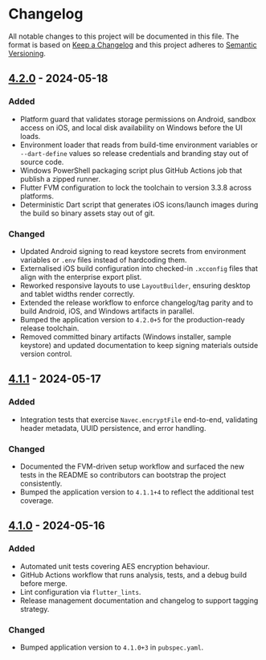 # Changelog

All notable changes to this project will be documented in this file. The format
is based on [Keep a Changelog](https://keepachangelog.com/en/1.1.0/) and this
project adheres to [Semantic Versioning](https://semver.org/spec/v2.0.0.html).

## [4.2.0] - 2024-05-18
### Added
- Platform guard that validates storage permissions on Android, sandbox access on iOS,
  and local disk availability on Windows before the UI loads.
- Environment loader that reads from build-time environment variables or
  `--dart-define` values so release credentials and branding stay out of source
  code.
- Windows PowerShell packaging script plus GitHub Actions job that publish a zipped runner.
- Flutter FVM configuration to lock the toolchain to version 3.3.8 across platforms.
- Deterministic Dart script that generates iOS icons/launch images during the build so binary assets stay out of git.

### Changed
- Updated Android signing to read keystore secrets from environment variables or `.env` files instead of hardcoding them.
- Externalised iOS build configuration into checked-in `.xcconfig` files that align with the enterprise export plist.
- Reworked responsive layouts to use `LayoutBuilder`, ensuring desktop and tablet widths render correctly.
- Extended the release workflow to enforce changelog/tag parity and to build Android, iOS, and Windows artifacts in parallel.
- Bumped the application version to `4.2.0+5` for the production-ready release toolchain.
- Removed committed binary artifacts (Windows installer, sample keystore) and
  updated documentation to keep signing materials outside version control.

## [4.1.1] - 2024-05-17
### Added
- Integration tests that exercise `Navec.encryptFile` end-to-end, validating
  header metadata, UUID persistence, and error handling.

### Changed
- Documented the FVM-driven setup workflow and surfaced the new tests in the
  README so contributors can bootstrap the project consistently.
- Bumped the application version to `4.1.1+4` to reflect the additional test coverage.

## [4.1.0] - 2024-05-16
### Added
- Automated unit tests covering AES encryption behaviour.
- GitHub Actions workflow that runs analysis, tests, and a debug build before
  merge.
- Lint configuration via `flutter_lints`.
- Release management documentation and changelog to support tagging strategy.

### Changed
- Bumped application version to `4.1.0+3` in `pubspec.yaml`.

[4.2.0]: https://github.com/your-org/navy_encrypt_mobile/releases/tag/v4.2.0
[4.1.1]: https://github.com/your-org/navy_encrypt_mobile/releases/tag/v4.1.1
[4.1.0]: https://github.com/your-org/navy_encrypt_mobile/releases/tag/v4.1.0
